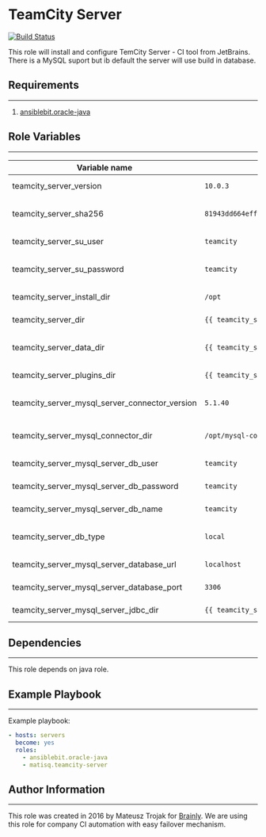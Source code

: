 # TeamCity Server

[![Build Status](https://travis-ci.org/matisku/ansible-teamcity-server.svg?branch=master)](https://travis-ci.org/matisku/ansible-teamcity-server)

This role will install and configure TemCity Server - CI tool from JetBrains.
There is a MySQL suport but ib default the server will use build in database.

## Requirements
----------------

1. [ansiblebit.oracle-java](https://github.com/ansiblebit/oracle-java)

## Role Variables
----------------

| Variable name                                  | Default value                                                      | Description                      |
|------------------------------------------------|--------------------------------------------------------------------|----------------------------------|
| teamcity_server_version                        | `10.0.3`                                                           | TeamCity version to install      |
| teamcity_server_sha256                         | `81943dd664eff4fec6a38ebc6e5cf27155c9da7aa224ef0a142ee16e0dc42e03` | sha256 for TeamCity package      |
| teamcity_server_su_user                        | `teamcity`                                                         | Admin user name for TeamCity     |
| teamcity_server_su_password                    | `teamcity`                                                         | Admin user password for TeamCity |
| teamcity_server_install_dir                    | `/opt`                                                             | TeamCity unpack dir              |
| teamcity_server_dir                            | `{{ teamcity_server_install_dir }}/TeamCity`                       | TeamCity install dir             |
| teamcity_server_data_dir                       | `{{ teamcity_server_dir }}/BuildServer`                            | TeamCity data/conf/plugins dir   |
| teamcity_server_plugins_dir                    | `{{ teamcity_server_data_dir }}/plugins`                           | TeamCity plugins dir             |
| teamcity_server_mysql_server_connector_version | `5.1.40`                                                           | MySQL connector version          |
| teamcity_server_mysql_connector_dir            | `/opt/mysql-connector`                                             | MySQL connector install dir      |
| teamcity_server_mysql_server_db_user           | `teamcity`                                                         | TeamCity MySQL user name         |
| teamcity_server_mysql_server_db_password       | `teamcity`                                                         | TeamCity MySQL user password     |
| teamcity_server_mysql_server_db_name           | `teamcity`                                                         | TeamCity MySQL database          |
| teamcity_server_db_type                        | `local`                                                              | Database version: local or mysql |
| teamcity_server_mysql_server_database_url      | `localhost`                                                        | MySQL database URL               |
| teamcity_server_mysql_server_database_port     | `3306`                                                             | MySQL database port              |
| teamcity_server_mysql_server_jdbc_dir          | `{{ teamcity_server_data_dir }}/lib/jdbc`                          | MySQL JDBC driver location       |

## Dependencies
----------------

This role depends on java role.

## Example Playbook
----------------

Example playbook:

```yaml
- hosts: servers
  become: yes 
  roles:
    - ansiblebit.oracle-java 
    - matisq.teamcity-server
```

## Author Information
----------------

This role was created in 2016 by Mateusz Trojak for [Brainly](http://www.brainly.com).
We are using this role for company CI automation with easy failover mechanism.
